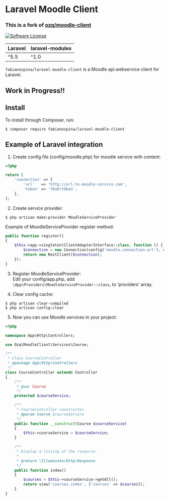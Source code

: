 # Laravel Moodle Client

### This is a fork of [ozq/moodle-client](https://github.com/ozq/moodle-client)

[![Software License](https://img.shields.io/badge/license-MIT-brightgreen.svg?style=flat-square)](LICENSE.md)

| **Laravel**  |  **laravel-modules** |
|---|---|
| ^5.5  | ^1.0  |

`fabianospina/laravel-moodle-client` is a Moodle api.webservice client for Laravel.

## Work in Progress!!

## Install
To install through Composer, run:
```
$ composer require fabianospina/laravel-moodle-client
```

## Example of Laravel integration
1. Create config file (config/moodle.php) for moodle service with content:  
```php
<?php

return [
    'connection' => [
        'url'   => 'http://url-to-moodle-service.com',
        'token' => 'Y0uR!tOken',
    ],
];
```


2. Create service provider:  
```
$ php artisan make:provider MoodleServiceProvider
```
Example of MoodleServiceProvider register method:
```php
public function register()
{
    $this->app->singleton(ClientAdapterInterface::class, function () {
        $connection = new Connection(config('moodle.connection.url'), config('moodle.connection.token'));
        return new RestClient($connection);
    });
}
```

3. Register MoodleServiceProvider:  
Edit your config/app.php, add ```\App\Providers\MoodleServiceProvider::class```, to 'providers' array.

4. Clear config cache:
```
$ php artisan clear-compiled
$ php artisan config:clear
```

5. Now you can use Moodle services in your project:
```php
<?php

namespace App\Http\Controllers;

use Ozq\MoodleClient\Services\Course;

/**
 * Class CourseController
 * @package App\Http\Controllers
 */
class CourseController extends Controller
{
    /**
     * @var Course
     */
    protected $courseService;

    /**
     * CourseController constructor.
     * @param Course $courseService
     */
    public function __construct(Course $courseService)
    {
        $this->courseService = $courseService;
    }

    /**
     * Display a listing of the resource.
     *
     * @return \Illuminate\Http\Response
     */
    public function index()
    {
        $courses = $this->courseService->getAll();
        return view('courses.index', ['courses' => $courses]);
    }
}
```
